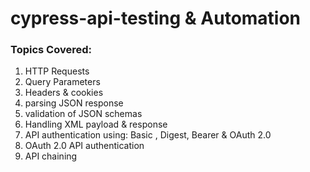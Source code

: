 # cypress-api-testing & Automation

### Topics Covered:
1. HTTP Requests
2. Query Parameters
3. Headers & cookies
4. parsing JSON response
5. validation of JSON schemas
6. Handling XML payload & response
7. API authentication using: Basic , Digest, Bearer & OAuth 2.0
8. OAuth 2.0 API authentication
9. API chaining